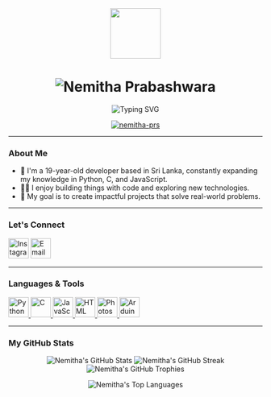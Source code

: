 <div align="center">
  <img src="https://media.giphy.com/media/QvGgM6M16RkYJ3Jb0F/giphy.gif" width="100"/>
  
  # <img src="https://raw.githubusercontent.com/Nemitha-prs/Nemitha-prs/output/nemitha.svg" alt="Nemitha Prabashwara" />

  <img src="https://readme-typing-svg.herokuapp.com?font=Fira+Code&size=20&pause=1000&color=F7F7F7&center=true&vCenter=true&width=435&lines=Hi+there!,+I'm+Nemitha+Prabashwara;" alt="Typing SVG" />
</div>

<p align="center">
  <a href="https://github.com/nemitha-prs">
    <img src="https://komarev.com/ghpvc/?username=nemitha-prs&label=Profile%20Views&color=0e75b2&style=flat" alt="nemitha-prs" />
  </a>
</p>

---

### About Me

- 🌱 I'm a 19-year-old developer based in Sri Lanka, constantly expanding my knowledge in Python, C, and JavaScript.
- 👨‍💻 I enjoy building things with code and exploring new technologies.
- 🚀 My goal is to create impactful projects that solve real-world problems.

---

### Let's Connect

<p align="left">
  <a href="https://instagram.com/nemitha_prs" target="_blank"><img src="https://skillicons.dev/icons?i=instagram" alt="Instagram" width="40" height="40" /></a>
  <a href="mailto:nemithaprabashwara10@gmail.com" target="_blank"><img src="https://skillicons.dev/icons?i=gmail" alt="Email" width="40" height="40" /></a>
</p>

---

### Languages & Tools

<p align="left">
  <a href="https://www.python.org" target="_blank" rel="noreferrer">
    <img src="https://skillicons.dev/icons?i=python" alt="Python" width="40" height="40"/>
  </a>
  <a href="https://www.cprogramming.com/" target="_blank" rel="noreferrer">
    <img src="https://skillicons.dev/icons?i=c" alt="C" width="40" height="40"/>
  </a>
  <a href="https://developer.mozilla.org/en-US/docs/Web/JavaScript" target="_blank" rel="noreferrer">
    <img src="https://skillicons.dev/icons?i=js" alt="JavaScript" width="40" height="40"/>
  </a>
  <a href="https://www.w3.org/html/" target="_blank" rel="noreferrer">
    <img src="https://skillicons.dev/icons?i=html" alt="HTML" width="40" height="40"/>
  </a>
  <a href="https://www.photoshop.com/en" target="_blank" rel="noreferrer">
    <img src="https://skillicons.dev/icons?i=photoshop" alt="Photoshop" width="40" height="40"/>
  </a>
  <a href="https://www.arduino.cc/" target="_blank" rel="noreferrer">
    <img src="https://skillicons.dev/icons?i=arduino" alt="Arduino" width="40" height="40"/>
  </a>
</p>

---

### My GitHub Stats

<p align="center">
  <img src="https://github-readme-stats.vercel.app/api?username=nemitha-prs&show_icons=true&locale=en&theme=tokyonight&hide_border=true&rank_icon=github" alt="Nemitha's GitHub Stats" />
  <img src="https://github-readme-streak-stats.herokuapp.com/?user=nemitha-prs&theme=tokyonight&hide_border=true" alt="Nemitha's GitHub Streak" />
  <img src="https://github-profile-trophy.vercel.app/?username=nemitha-prs&theme=radical&no-frame=true&no-bg=true" alt="Nemitha's GitHub Trophies" />
</p>

<p align="center">
  <img src="https://github-readme-stats.vercel.app/api/top-langs/?username=nemitha-prs&layout=compact&theme=tokyonight&hide_border=true" alt="Nemitha's Top Languages" />
</p>
